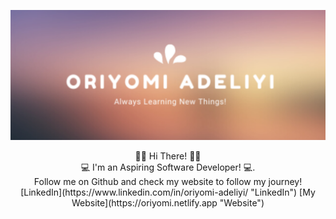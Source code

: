 ![Header](oriade2.jpg)
<div align="center">
  <div> 👋🏾 Hi There! 👋🏾  </div>
                                              <div font-size="20px">    💻 I'm an Aspiring Software Developer! 💻.  </div>
                                       <div> Follow me on Github and check my website to follow my journey! </div>
                      <div>  [LinkedIn](https://www.linkedin.com/in/oriyomi-adeliyi/ "LinkedIn")    [My Website](https://oriyomi.netlify.app "Website") </div>
   </div>
<!--
**oadeliyi1/oadeliyi1** is a ✨ _special_ ✨ repository because its `README.md` (this file) appears on your GitHub profile.

Here are some ideas to get you started:

- 🔭 I’m currently working on ...
- 🌱 I’m currently learning ...
- 👯 I’m looking to collaborate on ...
- 🤔 I’m looking for help with ...
- 💬 Ask me about ...
- 📫 How to reach me: ...
- 😄 Pronouns: ...
- ⚡ Fun fact: ...
-->
